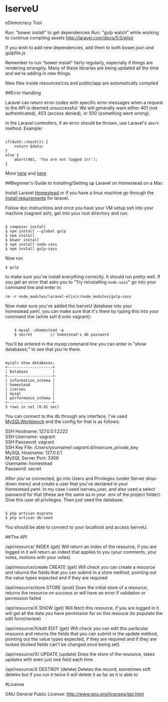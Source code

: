 # IserveU
eDemocracy Tool

Run: "bower install" to get dependencies
Run: "gulp watch" while working to continue compiling assets http://laravel.com/docs/5.0/elixir

If you wish to add new dependencies, add them to both bower.json and gulpfile.js

Remember to run "bower install" fairly regularly, especially if things are rendering strangely. Many of these libraries are being updated all the time and we're adding in new things.

New files inside resources/css and public/app are automatically compiled

##Error Handling

Laravel can return error codes with specific error messages when a request to the API is deemed unsuccessful. We will generally want either 401 (not authenticated), 403 (access denied), or 500 (something went wrong).

In the Laravel controllers, if an error should be thrown, use Laravel's `abort` method. Example:

<pre><code>
if(Auth::check()) {
	return $data;
}
else {
	abort(401, 'You are not logged in!');
}
</code></pre>

More [here](http://laravel.com/docs/5.0/errors#http-exceptions) and [here](http://laravel-recipes.com/recipes/202/throwing-httpexceptions)

##Beginner's Guide to Installing/Setting up Laravel on Homestead on a Mac

Install Laravel [Homestead](http://laravel.com/docs/5.0/homestead) or if you have a linux machine go through the [install requirements](http://laravel.com/docs/5.1) for laravel.

Follow doc instructions and once you have your VM setup ssh into your machine (vagrant ssh), get into your root directory and run:

<pre><code>
$ composer install
$ npm install --global gulp
$ npm install
$ bower install
$ npm install node-sass
$ npm install gulp-sass
</code></pre>

Now run <pre><code>$ gulp</code></pre> to make sure you've install everything correctly. It should run pretty well. If you get an error that asks you to "Try reinstalling `node-sass`"
go into your command line and enter in:

<pre><code>rm -r node_modules/laravel-elixir/node_modules/gulp-sass</code></pre>

Now make sure you've added the IserveU database into your homestead.yaml, you can make sure that it's there by typing this into your command line (while ssh'd onto vagrant):

<pre><code>
	$ mysql -uhomestead -p
	$ secret		// homestead's db password
</code></pre>

You'll be entered in the mysql command line you can enter in "show databases;" to see that you're there.

<pre><code>
mysql> show databases;
+--------------------+
| Database           |
+--------------------+
| information_schema |
| homestead          |
| iserveu            |
| mysql              |
| performance_schema |
+--------------------+
5 rows in set (0.01 sec)
</code></pre>

You can connect to the db through any interface, I've used [MySQLWorkbench](https://www.mysql.com/products/workbench/) and the config for that is as follows: 

SSH Hostname: 127.0.0.1:2222  
SSH Username: vagrant  
SSH Password: vagrant  
SSH Key File: /Users/yourname/.vagrant.d/insecure_private_key  
MySQL Hostname: 127.0.0.1  
MySQL Server Port: 3306  
Username: homestead  
Password: secret

After you've connected, go into Users and Privileges (under Server drop-down menu) and create a user that you've declared in your Homestead.yaml. In my case I used iserveu_user, and also used a select password for that (these are the same as in your .env of the project folder). Give this user all privileges. Then just seed the database.

<pre><code>
$ php artisan migrate
$ php artisan db:seed
</code></pre>

You should be able to connect to your localhost and access IserveU. 

##The API

/api/resource/ 			INDEX 	(get)
Will return an index of the resource, if you are logged in it will return an indext that applies to you (your comments, your votes, motions with your votes)

/api/resource/create	CREATE 	(get)
Will check you can create a resource and returns the fields that you can submit in a store method, pointing out the value types expected and if they are required

/api/resource/store		STORE 	(post)
Does the initial store of a resource, returns the resource on success or will have an error if validation or permission failed

/api/resource/X			SHOW 	(get)
Will fetch this resource, if you are logged in it will get all the data you have permission for on this resouce (to populate the edit form/review)

/api/resource/X/edit 	EDIT 	(get)
Will check you can edit this particular resource and returns the fields that you can submit in the update method, pointing out the value types expected, if they are required and if they are locked (locked fields can't be changed once being set)

/api/resource/X/	 	UPDATE 	(update)
Does the store of the resource, takes updates with even just one field each time.

/api/resource/X			DESTROY	(delete)
Deletes the record, sometimes soft deletes but if you run it twice it will delete it as far as it is able to


#License

GNU General Public License: http://www.gnu.org/licenses/gpl.html
